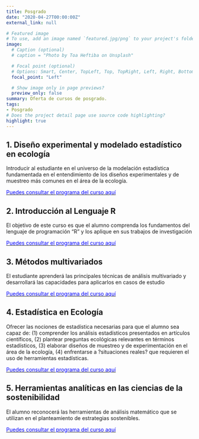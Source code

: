 ```yaml
---
title: Posgrado
date: "2020-04-27T00:00:00Z"
external_link: null

# Featured image
# To use, add an image named `featured.jpg/png` to your project's folder. 
image: 
  # Caption (optional)
  # caption = "Photo by Toa Heftiba on Unsplash"

  # Focal point (optional)
  # Options: Smart, Center, TopLeft, Top, TopRight, Left, Right, BottomLeft, Bottom, BottomRight
  focal_point: "Left"

  # Show image only in page previews?
  preview_only: false
summary: Oferta de cursos de posgrado.
tags:
- Posgrado
# Does the project detail page use source code highlighting?
highlight: true
---
```


## 1. Diseño experimental y modelado estadístico en ecología

Introducir al estudiante en el universo de la modelación estadística fundamentada en el entendimiento de los diseños
experimentales y de muestreo más comunes en el área de la ecología.

 [<span style="color:blue">Puedes consultar el programa del curso aquí</span>](http://pcbiol.posgrado.unam.mx/programas_cursos/2020-1/dise%C3%B1o_experimental_y_modelado_estadistico_en_ecologia.pdf)

## 2. Introducción al Lenguaje R

El objetivo de este curso es que el alumno comprenda los fundamentos del lenguaje de programación “R” y los aplique en sus trabajos de investigación
 
 [<span style="color:blue">Puedes consultar el programa del curso aquí</span>](http://pcbiol.posgrado.unam.mx/programas_cursos/2020-2/introduccion_al_lenguaje__r.pdf)

##  3. Métodos multivariados

El estudiante aprenderá las principales técnicas de análisis multivariado y desarrollará las capacidades
para aplicarlos en casos de estudio

 [<span style="color:blue">Puedes consultar el programa del curso aquí</span>](http://pcbiol.posgrado.unam.mx/programas_cursos/2018-2/introduccion_al_estudio_de_los_metodos_multivariados.pdf)

## 4. Estadística en Ecología

Ofrecer las nociones de estadística necesarias para que el alumno sea capaz de: (1) comprender los análisis estadísticos
presentados en artículos científicos, (2) plantear preguntas ecológicas relevantes en términos estadísticos, (3) elaborar
diseños de muestreo y de experimentación en el área de la ecología, (4) enfrentarse a ?situaciones reales? que requieren
el uso de herramientas estadísticas.

[<span style="color:blue">Puedes consultar el programa del curso aquí</span>](http://pcbiol.posgrado.unam.mx/programas_cursos/2019-2/estadistica_en_ecologia.pdf)

## 5. Herramientas analíticas en las ciencias de la sostenibilidad

El alumno reconocerá las herramientas de análisis matemático que se utilizan en el planteamiento
de estrategias sostenibles.

 [<span style="color:blue">Puedes consultar el programa del curso aquí</span>](https://sostenibilidad.posgrado.unam.mx/media/cursos/2/herramientas_analiticas_en_las_ciencias_de_la_sostenibilidad.pdf)

